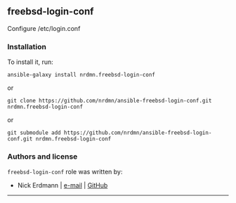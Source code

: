 ## freebsd-login-conf

Configure /etc/login.conf

### Installation

To install it, run:

```Shell
ansible-galaxy install nrdmn.freebsd-login-conf
```
or
```Shell
git clone https://github.com/nrdmn/ansible-freebsd-login-conf.git nrdmn.freebsd-login-conf
```
or
```Shell
git submodule add https://github.com/nrdmn/ansible-freebsd-login-conf.git nrdmn.freebsd-login-conf
```

### Authors and license

`freebsd-login-conf` role was written by:

- Nick Erdmann | [e-mail](mailto:n@nirf.de) | [GitHub](https://github.com/nrdmn)

***
